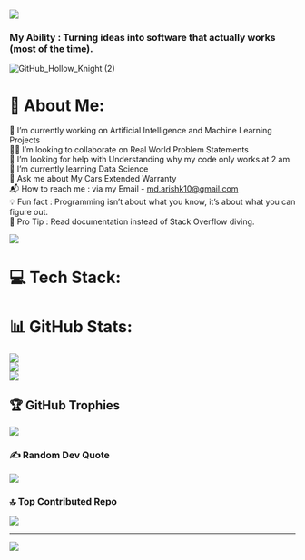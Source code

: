 <h1 align="left">
       <img src="https://readme-typing-svg.herokuapp.com/?font=Righteous&size=35&center=true&vCenter=true&width=500&height=70&duration=4000&lines=Hi+There!+👋;+I'm+Mohammad+Arish+Khan!;" />
</h1>
<h3 align="left">My Ability : Turning ideas into software that actually works (most of the time).</h3>





![GitHub_Hollow_Knight (2)](https://github.com/user-attachments/assets/2e4fe952-0a44-4612-936b-ca611c1a9285)






# 🌟 About Me:
🔭 I’m currently working on Artificial Intelligence and Machine Learning Projects<br>👨‍💻 I’m looking to collaborate on Real World Problem Statements<br>🤝 I’m looking for help with Understanding why my code only works at 2 am<br>🎯 I’m currently learning Data Science <br>💬 Ask me about My Cars Extended Warranty<br>📬 How to reach me :  via my Email - md.arishk10@gmail.com <br>💡 Fun fact : Programming isn’t about what you know, it’s about what you can figure out.<br>🚀 Pro Tip : Read documentation instead of Stack Overflow diving.

<img src="https://i.pinimg.com/originals/99/43/74/994374c6c7dd509cf356cc1f24b40936.gif"/>


# 💻 Tech Stack:


# 📊 GitHub Stats:
![](https://github-readme-stats.vercel.app/api?username=Mohammad-Arish-Khan&theme=tokyonight&hide_border=false&include_all_commits=false&count_private=false)<br/>
![](https://nirzak-streak-stats.vercel.app/?user=Mohammad-Arish-Khan&theme=tokyonight&hide_border=false)<br/>
![](https://github-readme-stats.vercel.app/api/top-langs/?username=Mohammad-Arish-Khan&theme=tokyonight&hide_border=false&include_all_commits=false&count_private=false&layout=compact)

## 🏆 GitHub Trophies
![](https://github-profile-trophy.vercel.app/?username=Mohammad-Arish-Khan&theme=tokyonight&no-frame=false&no-bg=true&margin-w=4)

### ✍️ Random Dev Quote
![](https://quotes-github-readme.vercel.app/api?type=horizontal&theme=tokyonight)

### 🔝 Top Contributed Repo
![](https://github-contributor-stats.vercel.app/api?username=Mohammad-Arish-Khan&limit=5&theme=dark&combine_all_yearly_contributions=true)

---
[![](https://visitcount.itsvg.in/api?id=Mohammad-Arish-Khan&icon=0&color=0)](https://visitcount.itsvg.in)



